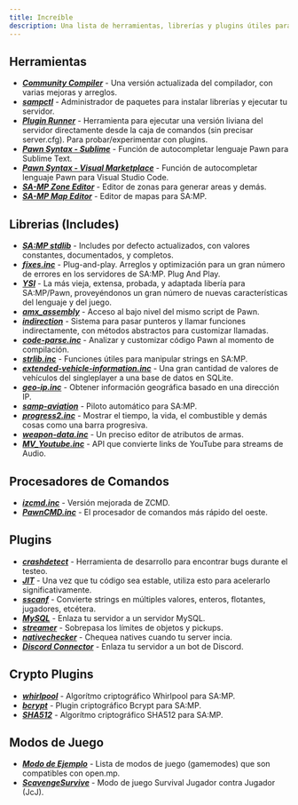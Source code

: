 ```yaml
---
title: Increíble
description: Una lista de herramientas, librerías y plugins útiles para desarrollo en SA:MP.
---
```


## Herramientas

- **_[Community Compiler](https://github.com/pawn-lang/compiler/)_** - Una versión actualizada del compilador, con varias mejoras y arreglos.
- **_[sampctl](http://sampctl.com/)_** - Administrador de paquetes para instalar librerías y ejecutar tu servidor.
- **_[Plugin Runner](https://github.com/Zeex/samp-plugin-runner/)_** - Herramienta para ejecutar una versión liviana del servidor directamente desde la caja de comandos (sin precisar server.cfg). Para probar/experimentar con plugins.
- **_[Pawn Syntax - Sublime](https://packagecontrol.io/packages/Pawn%20syntax/)_** - Función de autocompletar lenguaje Pawn para Sublime Text.
- **_[Pawn Syntax - Visual Marketplace](https://marketplace.visualstudio.com/items?itemName=southclaws.vscode-pawn/)_** - Función de autocompletar lenguaje Pawn para Visual Studio Code.
- **_[SA-MP Zone Editor](https://bitbucket.org/Grimrandomer/samp-zone-editor/downloads/)_** - Editor de zonas para generar areas y demás.
- **_[SA-MP Map Editor](https://github.com/openmultiplayer/archive/raw/master/tools/Map%20Editor.zip)_** - Editor de mapas para SA:MP.

## Librerias (Includes)

- **_[SA:MP stdlib](https://github.com/pawn-lang/samp-stdlib/)_** - Includes por defecto actualizados, con valores constantes, documentados, y completos.
- **_[fixes.inc](https://github.com/pawn-lang/sa-mp-fixes/)_** - Plug-and-play. Arreglos y optimización para un gran número de errores en los servidores de SA:MP. Plug And Play.
- **_[YSI](https://github.com/pawn-lang/YSI-Includes/)_** - La más vieja, extensa, probada, y adaptada libería para SA:MP/Pawn, proveyéndonos un gran número de nuevas características del lenguaje y del juego.
- **_[amx_assembly](https://github.com/Zeex/amx_assembly/)_** - Acceso al bajo nivel del mismo script de Pawn.
- **_[indirection](https://github.com/Y-Less/indirection/)_** - Sistema para pasar punteros y llamar funciones indirectamente, con métodos abstractos para customizar llamadas.
- **_[code-parse.inc](https://github.com/Y-Less/code-parse.inc/)_** - Analizar y customizar código Pawn al momento de compilación.
- **_[strlib.inc](https://github.com/oscar-broman/strlib/)_** - Funciones útiles para manipular strings en SA:MP.
- **_[extended-vehicle-information.inc](https://github.com/Vince0789/sa-mp-extended-vehicle-information/)_** - Una gran cantidad de valores de vehículos del singleplayer a una base de datos en SQLite.
- **_[geo-ip.inc](https://github.com/Southclaws/SAMP-geoip/)_** - Obtener información geográfica basado en una dirección IP.
- **_[samp-aviation](https://github.com/Southclaws/samp-aviation/)_** - Piloto automático para SA:MP.
- **_[progress2.inc](https://github.com/Southclaws/progress2/)_** - Mostrar el tiempo, la vida, el combustible y demás cosas como una barra progresiva.
- **_[weapon-data.inc](https://github.com/Southclaws/samp-weapon-dat/)_** - Un preciso editor de atributos de armas.
- **_[MV_Youtube.inc](https://github.com/MichaelBelgium/MV_Youtube)_** - API que convierte links de YouTube para streams de Audio.

## Procesadores de Comandos

- **_[izcmd.inc](https://github.com/YashasSamaga/I-ZCMD/)_** - Versión mejorada de ZCMD.
- **_[PawnCMD.inc](https://github.com/katursis/Pawn.CMD/)_** - El procesador de comandos más rápido del oeste.

## Plugins

- **_[crashdetect](https://github.com/Zeex/samp-plugin-crashdetect/)_** - Herramienta de desarrollo para encontrar bugs durante el testeo.
- **_[JIT](https://github.com/Zeex/samp-plugin-jit/)_** - Una vez que tu código sea estable, utiliza esto para acelerarlo significativamente.
- **_[sscanf](https://github.com/Y-Less/sscanf/)_** - Convierte strings en múltiples valores, enteros, flotantes, jugadores, etcétera.
- **_[MySQL](https://github.com/pBlueG/SA-MP-MySQL/)_** - Enlaza tu servidor a un servidor MySQL.
- **_[streamer](https://github.com/samp-incognito/samp-streamer-plugin/)_** - Sobrepasa los límites de objetos y pickups.
- **_[nativechecker](https://github.com/openmultiplayer/archive/raw/master/plugins/nativechecker.zip)_** - Chequea natives cuando tu server incia.
- **_[Discord Connector](https://github.com/maddinat0r/samp-discord-connector)_** - Enlaza tu servidor a un bot de Discord.

## Crypto Plugins

- **_[whirlpool](https://github.com/Southclaws/samp-whirlpool/)_** - Algorítmo criptográfico Whirlpool para SA:MP.
- **_[bcrypt](https://github.com/LassiR/bcrypt-samp/)_** - Plugin criptográfico Bcrypt para SA:MP.
- **_[SHA512](https://github.com/openmultiplayer/archive/raw/master/plugins/SHA512.zip)_** - Algorítmo criptográfico SHA512 para SA:MP.

## Modos de Juego

- **_[Modo de Ejemplo](https://github.com/openmultiplayer/example-gamemodes)_** - Lista de modos de juego (gamemodes) que son compatibles con open.mp.
- **_[ScavengeSurvive](https://github.com/Southclaws/ScavengeSurvive)_** - Modo de juego Survival Jugador contra Jugador (JcJ).
